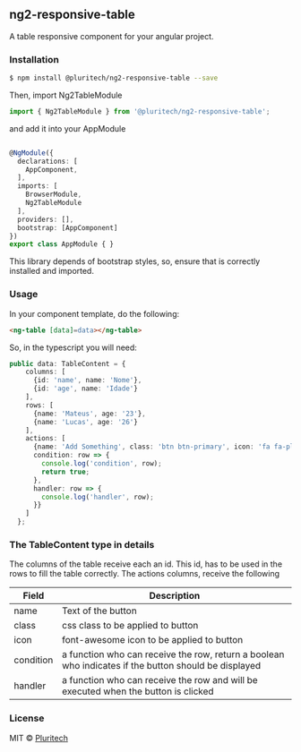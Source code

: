 ## ng2-responsive-table

A table responsive component for your angular project.

### Installation

```bash
$ npm install @pluritech/ng2-responsive-table --save
```

Then, import Ng2TableModule
```typescript
import { Ng2TableModule } from '@pluritech/ng2-responsive-table';
```
and add it into your AppModule
```typescript

@NgModule({
  declarations: [
    AppComponent,
  ],
  imports: [
    BrowserModule,
    Ng2TableModule
  ],
  providers: [],
  bootstrap: [AppComponent]
})
export class AppModule { }
```

This library depends of bootstrap styles, so, ensure that is correctly installed and imported.

### Usage
In your component template, do the following:
```html
<ng-table [data]=data></ng-table>
```
So, in the typescript you will need:
```typescript
public data: TableContent = {
    columns: [
      {id: 'name', name: 'Nome'},
      {id: 'age', name: 'Idade'}
    ],
    rows: [
      {name: 'Mateus', age: '23'},
      {name: 'Lucas', age: '26'}
    ],
    actions: [
      {name: 'Add Something', class: 'btn btn-primary', icon: 'fa fa-plus',
      condition: row => {
        console.log('condition', row);
        return true;
      },
      handler: row => {
        console.log('handler', row);
      }}
    ]
  };
```

### The TableContent type in details
The columns of the table receive each an id. This id, has to be used in the rows to fill the table correctly.
The actions columns, receive the following

 Field | Description
------ | ----------- 
name   | Text of the button
class  | css class to be applied to button
icon   | font-awesome icon to be applied to button
condition | a function who can receive the row, return a boolean who indicates if the button should be displayed
handler | a function who can receive the row and will be executed when the button is clicked

### License
MIT © [Pluritech](https://www.pluritech.com.br/)

